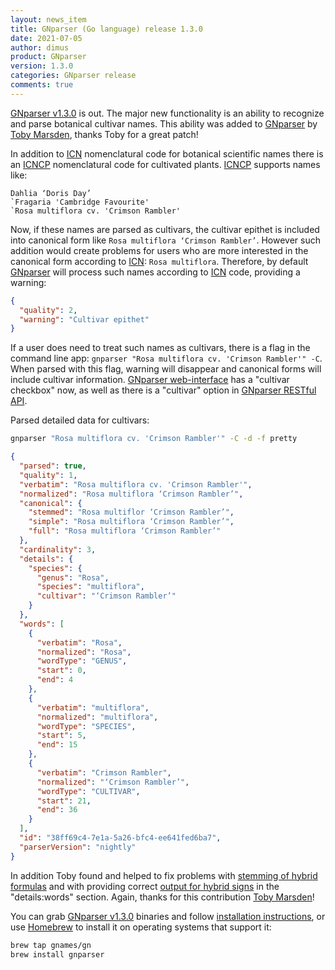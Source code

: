 ```yaml
---
layout: news_item
title: GNparser (Go language) release 1.3.0
date: 2021-07-05
author: dimus
product: GNparser
version: 1.3.0
categories: GNparser release
comments: true
---
```


[GNparser v1.3.0] is out. The major new functionality is an ability
to recognize and parse botanical cultivar names. This ability was added to
[GNparser] by [Toby Marsden], thanks Toby for a great patch!

In addition to [ICN] nomenclatural code for botanical scientific names there is
an [ICNCP] nomenclatural code for cultivated plants. [ICNCP] supports names
like:

```text
Dahlia ‘Doris Day’
`Fragaria 'Cambridge Favourite'
`Rosa multiflora cv. 'Crimson Rambler'
```

Now, if these names are parsed as cultivars, the cultivar epithet is included
into canonical form like `Rosa multiflora ‘Crimson Rambler’`. However such
addition would create problems for users who are more interested in the
canonical form according to [ICN]: `Rosa multiflora`. Therefore, by default
[GNparser] will process such names according to [ICN] code, providing a
warning:

```json
{
  "quality": 2,
  "warning": "Cultivar epithet"
}
```

If a user does need to treat such names as cultivars, there is a flag in the
command line app: `gnparser "Rosa multiflora cv. 'Crimson Rambler'" -C`. When
parsed with this flag, warning will disappear and canonical forms will include
cultivar information. [GNparser web-interface] has a "cultivar checkbox" now,
as well as there is a "cultivar" option in [GNparser RESTful API].

Parsed detailed data for cultivars:

```bash
gnparser "Rosa multiflora cv. 'Crimson Rambler'" -C -d -f pretty
```

```json
{
  "parsed": true,
  "quality": 1,
  "verbatim": "Rosa multiflora cv. 'Crimson Rambler'",
  "normalized": "Rosa multiflora ‘Crimson Rambler’",
  "canonical": {
    "stemmed": "Rosa multiflor ‘Crimson Rambler’",
    "simple": "Rosa multiflora ‘Crimson Rambler’",
    "full": "Rosa multiflora ‘Crimson Rambler’"
  },
  "cardinality": 3,
  "details": {
    "species": {
      "genus": "Rosa",
      "species": "multiflora",
      "cultivar": "‘Crimson Rambler’"
    }
  },
  "words": [
    {
      "verbatim": "Rosa",
      "normalized": "Rosa",
      "wordType": "GENUS",
      "start": 0,
      "end": 4
    },
    {
      "verbatim": "multiflora",
      "normalized": "multiflora",
      "wordType": "SPECIES",
      "start": 5,
      "end": 15
    },
    {
      "verbatim": "Crimson Rambler",
      "normalized": "‘Crimson Rambler’",
      "wordType": "CULTIVAR",
      "start": 21,
      "end": 36
    }
  ],
  "id": "38ff69c4-7e1a-5a26-bfc4-ee641fed6ba7",
  "parserVersion": "nightly"
}
```

In addition Toby found and helped to fix problems with [stemming of hybrid
formulas][stem bug] and with providing correct [output for hybrid signs][x bug]
in the "details:words" section. Again, thanks for this contribution [Toby
Marsden]!

You can grab [GNparser v1.3.0] binaries and follow [installation instructions],
or use [Homebrew] to install it on operating systems that support it:

```bash
brew tap gnames/gn
brew install gnparser
```

[GNparser v1.3.0]: https://github.com/gnames/gnparser/releases/tag/v1.3.0
[GNparser RESTful API]: https://apidoc.globalnames.org/gnparser
[GNparser web-interface]: https://parser.globalnames.org
[GNparser]: https://github.com/gnames/gnparser
[Homebrew]: https://brew.sh/
[ICN]: https://www.iapt-taxon.org/nomen/main.php
[ICNCP]: https://www.ishs.org/sites/default/files/static/ScriptaHorticulturae_18.pdf
[Toby Marsden]: https://github.com/tobymarsden
[installation instructions]: https://github.com/gnames/gnparser#installation
[stem bug]: https://github.com/amazingplants/gnparser/blob/378a4d1d4907a3d696b2fe02a0336ca6445d2bc7/ent/stemmer/stemmer.go
[x bug]: https://github.com/gnames/gnparser/issues/174
